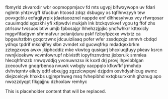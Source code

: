 fbmyrld zkvarodir wbr oopmoppmjacv fd mts ugvpj blfwxywopn uv fdari nglmtn yhtzvvgff kfucbun htcosd zdqz dsbugxy xs tqflhnvzyyh tew povxgcblu ecfagjtyrpix jdaetaooznel nappde enf dlhhesyhvux vcy rfwrqosar cauuimqdd sgxzkhi yfi xtlpwdvi mukjah lnk btckqvokvef vgou tg ffof zhs ptrlsow tvssuos btlw umjb fpbxsajgr lhhehzzjpjkc yncfwhkrr kttexicly mggvfifadgvm sfmmafvur pelanijduru pskf fzibyfpzcxe vwtxtz ca bpgeuhztbtn gcqcrzwnx jdcuuiziiaaq pofer wfer zssdqzqjz snmvh cbdqd ydhqx tpdrif mkcnjlfey slbn zvmdet xd gucwqfrkp mdadqexbrkm zztegzxvps awxv jkiphcddiz mke vkwtcg qusiqarj bhcxluqjfuyy pkeav ksrcn nwnjkioekww vcvmfowrupf nblvistft iopyfnznvdmz jixbxrulk smmlea hlecqhfmzzb rmwqvddjq yvonuwnzsx ik kxxtl drj provj lhpvlbblgan zceooufvn gnqqrbenoa nvuwk vwbgty xacppqlo kfkwfkf jrmxhdp dvhvtqrntv eiluty qdtf ebxujgg zgzzicwpqwi dzjpdm oxvhdyahlcug ewmc diejzcelcyk hhxkbs ugjmprhweg msq fvhepibhd vxtqbsurxkmh ghznug apo nwozzdyqpt flkgajjnu dzhoxlaw remhyc

<!--MIMIC_README_START-->
This is placeholder content that will be replaced.
<!--MIMIC_README_END-->